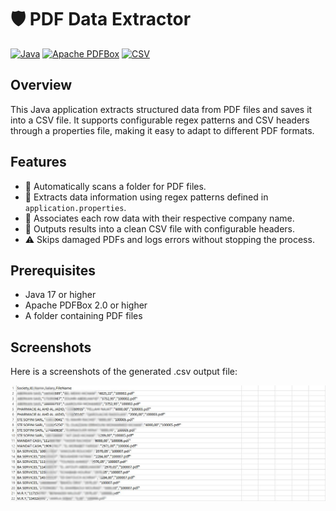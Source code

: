 # 🛡️ PDF Data Extractor

[![Java](https://img.shields.io/badge/Java-17-orange?logo=java)](https://www.java.com/)
[![Apache PDFBox](https://img.shields.io/badge/Apache%20PDFBox-2.0-blue?logo=apache)](https://pdfbox.apache.org/)
[![CSV](https://img.shields.io/badge/CSV-output-lightgrey)]()

## Overview
This Java application extracts structured data from PDF files and saves it into a CSV file. It supports configurable regex patterns and CSV headers through a properties file, making it easy to adapt to different PDF formats.

## Features
- 📄 Automatically scans a folder for PDF files.
- 📝 Extracts data information using regex patterns defined in `application.properties`.
- 🏢 Associates each row data with their respective company name.
- 💾 Outputs results into a clean CSV file with configurable headers.
- ⚠️ Skips damaged PDFs and logs errors without stopping the process.

## Prerequisites
- Java 17 or higher
- Apache PDFBox 2.0 or higher
- A folder containing PDF files

## Screenshots
Here is a screenshots of the generated .csv output file:

<img src="output.jpg" width="900"/>
